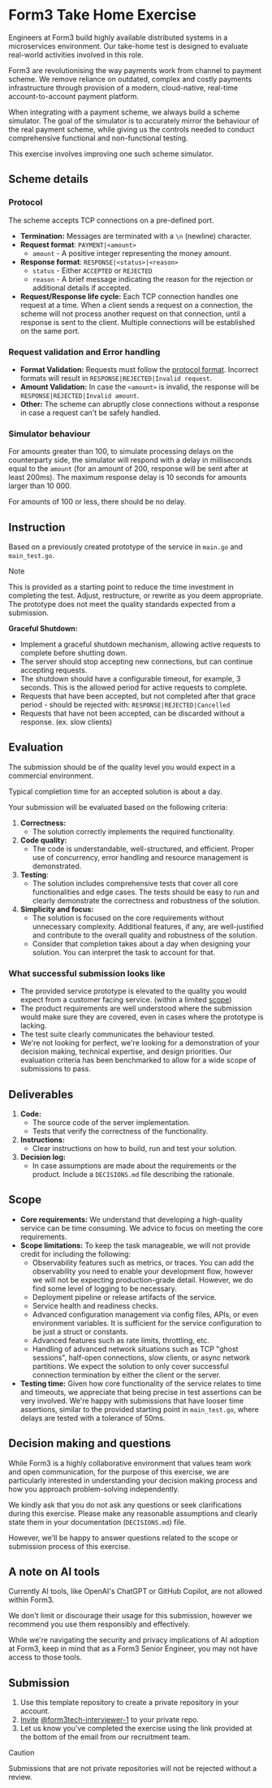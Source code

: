 # Form3 Take Home Exercise

Engineers at Form3 build highly available distributed systems in a microservices environment. Our
take-home test is designed to evaluate real-world activities involved in this role.

Form3 are revolutionising the way payments work from channel to payment scheme. We remove reliance
on outdated, complex and costly payments infrastructure through provision of a modern, cloud-native,
real-time account-to-account payment platform.

When integrating with a payment scheme, we always build a scheme simulator. The goal of the
simulator is to accurately mirror the behaviour of the real payment scheme, while giving us the
controls needed to conduct comprehensive functional and non-functional testing.

This exercise involves improving one such scheme simulator.

## Scheme details

### Protocol

The scheme accepts TCP connections on a pre-defined port.

- **Termination:** Messages are terminated with a `\n` (newline) character.
- **Request format**: `PAYMENT|<amount>`
    - `amount` - A positive integer representing the money amount.
- **Response format**: `RESPONSE|<status>|<reason>`
    - `status` - Either `ACCEPTED` or `REJECTED`
    - `reason` - A brief message indicating the reason for the rejection or additional details if
    accepted.
- **Request/Response life cycle:** Each TCP connection handles one request at a time. When a client
  sends a request on a connection, the scheme will not process another request on that connection,
until a response is sent to the client. Multiple connections will be established on the same port.

### Request validation and Error handling

 - **Format Validation:** Requests must follow the [protocol format](#protocol). Incorrect formats
 will result in `RESPONSE|REJECTED|Invalid request`.
 - **Amount Validation:** In case the `<amount>` is invalid, the response will be
 `RESPONSE|REJECTED|Invalid amount`.
 - **Other:** The scheme can abruptly close connections without a response in case a request can't be
   safely handled.

### Simulator behaviour

For amounts greater than 100, to simulate processing delays on the counterparty side, the simulator 
will respond with a delay in milliseconds equal to the `amount` (for an amount of 200, response will 
be sent after at least 200ms). The maximum response delay is 10 seconds for amounts larger than 10 000.

For amounts of 100 or less, there should be no delay.

## Instruction

Based on a previously created prototype of the service in `main.go` and `main_test.go`.

> [!NOTE]
> This is provided as a starting point to reduce the time investment in completing the test. Adjust,
> restructure, or rewrite as you deem appropriate. The prototype does not meet the quality
> standards expected from a submission.

**Graceful Shutdown:**
- Implement a graceful shutdown mechanism, allowing active requests to complete before shutting
  down.
- The server should stop accepting new connections, but can continue accepting requests.
- The shutdown should have a configurable timeout, for example, 3 seconds. This is the allowed
period for active requests to complete.
- Requests that have been accepted, but not completed after that grace period - should be rejected with: `RESPONSE|REJECTED|Cancelled`
- Requests that have not been accepted, can be discarded without a response. (ex. slow clients)

## Evaluation

The submission should be of the quality level you would expect in a commercial environment.

Typical completion time for an accepted solution is about a day.

Your submission will be evaluated based on the following criteria:
1. **Correctness:**
    - The solution correctly implements the required functionality.
2. **Code quality:**
    - The code is understandable, well-structured, and efficient. Proper use of concurrency, error
    handling and resource management is demonstrated.
3. **Testing**:
    - The solution includes comprehensive tests that cover all core functionalities and edge cases.
      The tests should be easy to run and clearly demonstrate the correctness and robustness of the
      solution.
4. **Simplicity and focus:**
    - The solution is focused on the core requirements without unnecessary complexity. Additional
    features, if any, are well-justified and contribute to the overall quality and robustness of the
    solution.
    - Consider that completion takes about a day when designing your solution. You can interpret the
      task to account for that.

### What successful submission looks like

 - The provided service prototype is elevated to the quality you would expect from a customer
 facing service. (within a limited [scope](#scope))
 - The product requirements are well understood where the submission would make sure they are
 covered, even in cases where the prototype is lacking.
 - The test suite clearly communicates the behaviour tested.
 - We're not looking for perfect, we're looking for a demonstration of your decision making,
 technical expertise, and design priorities. Our evaluation criteria has been benchmarked to allow
 for a wide scope of submissions to pass.

## Deliverables

1. **Code:**
    - The source code of the server implementation.
    - Tests that verify the correctness of the functionality.
2. **Instructions:**
    - Clear instructions on how to build, run and test your solution.
3. **Decision log:**
    - In case assumptions are made about the requirements or the product. Include a `DECISIONS.md`
    file describing the rationale.

## Scope

- **Core requirements:** We understand that developing a high-quality service can be time consuming.
We advice to focus on meeting the core requirements.
- **Scope limitations:** To keep the task manageable, we will not provide credit for including the
following:
    - Observability features such as metrics, or traces. You can add the observability you
    need to enable your development flow, however we will not be expecting production-grade detail.
    However, we do find some level of logging to be necessary.
    - Deployment pipeline or release artifacts of the service.
    - Service health and readiness checks.
    - Advanced configuration management via config files, APIs, or even environment variables. It is
      sufficient for the service configuration to be just a struct or constants.
    - Advanced features such as rate limits, throttling, etc.
    - Handling of advanced network situations such as TCP "ghost sessions", half-open connections, slow clients,
      or async network partitions. We expect the solution to only cover successful connection
      termination by either the client or the server.
- **Testing time:** Given how core functionality of the service relates to time and timeouts, we
appreciate that being precise in test assertions can be very involved. We're happy with submissions
that have looser time assertions, similar to the provided starting point in `main_test.go`, where
delays are tested with a tolerance of 50ms.

## Decision making and questions

While Form3 is a highly collaborative environment that values team work and open communication, for
the purpose of this exercise, we are particularly interested in understanding your decision making
process and how you approach problem-solving independently.

We kindly ask that you do not ask any questions or seek clarifications during this exercise. Please
make any reasonable assumptions and clearly state them in your documentation (`DECISIONS.md`) file.

However, we'll be happy to answer questions related to the scope or submission process of this exercise.

## A note on AI tools

Currently AI tools, like OpenAI's ChatGPT or GitHub Copilot, are not allowed within Form3.

We don't limit or discourage their usage for this submission, however we recommend you use them responsibly and
effectively.

While we're navigating the security and privacy implications of AI adoption at Form3, keep in mind 
that as a Form3 Senior Engineer, you may not have access to those tools.

## Submission

1. Use this template repository to create a private repository in your account.
2. [Invite](https://help.github.com/en/articles/inviting-collaborators-to-a-personal-repository) [@form3tech-interviewer-1](https://github.com/form3tech-interviewer-1) to your private repo.
3. Let us know you've completed the exercise using the link provided at the bottom of the email from our recruitment team.

> [!CAUTION]
> Submissions that are not private repositories will not be rejected without a review.

